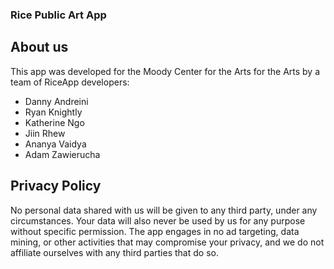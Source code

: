 ### Rice Public Art App
## About us
This app was developed for the Moody Center for the Arts for the Arts by a team of RiceApp developers:
 - Danny Andreini
 - Ryan Knightly
 - Katherine Ngo
 - Jiin Rhew
 - Ananya Vaidya
 - Adam Zawierucha
 
## Privacy Policy
No personal data shared with us will be given to any third party, under any circumstances. Your data will also never be used by us for any purpose without specific permission.
The app engages in no ad targeting, data mining, or other activities that may compromise your privacy, and we do not affiliate ourselves with any third parties that do so.
